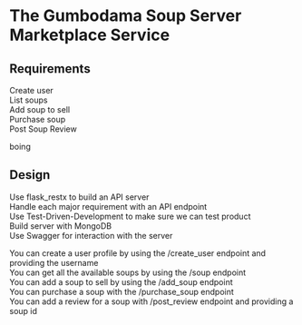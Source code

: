 # The Gumbodama Soup Server Marketplace Service
 
 
## Requirements
Create user\
List soups\
Add soup to sell\
Purchase soup\
Post Soup Review

boing
 
 
## Design
Use flask_restx to build an API server\
Handle each major requirement with an API endpoint\
Use Test-Driven-Development to make sure we can test product\
Build server with MongoDB\
Use Swagger for interaction with the server

You can create a user profile by using the /create_user endpoint and providing the username\
You can get all the available soups by using the /soup endpoint\
You can add a soup to sell by using the /add_soup endpoint\
You can purchase a soup with the /purchase_soup endpoint\
You can add a review for a soup with /post_review endpoint and providing a soup id


